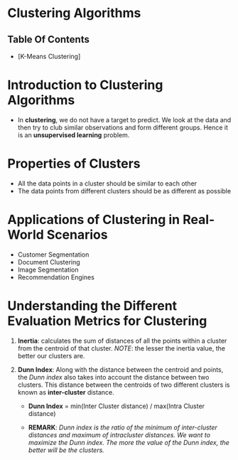 # Clustering Algorithms

## Table Of Contents
- [K-Means Clustering]

# Introduction to Clustering Algorithms
* In __clustering__, we do not have a target to predict. We look at the data and then try to club similar observations and form different groups. Hence it is an __unsupervised learning__ problem.

# Properties of Clusters
* All the data points in a cluster should be similar to each other
* The data points from different clusters should be as different as possible

# Applications of Clustering in Real-World Scenarios
* Customer Segmentation
* Document Clustering
* Image Segmentation
* Recommendation Engines

# Understanding the Different Evaluation Metrics for Clustering
1. __Inertia__: calculates the sum of distances of all the points within a cluster from the centroid of that cluster. _NOTE_: the lesser the inertia value, the better our clusters are.

2. __Dunn Index__: Along with the distance between the centroid and points, the _Dunn index_ also takes into account the distance between two clusters. This distance between the centroids of two different clusters is known as __inter-cluster__ distance. 

    * __Dunn Index__ = min(Inter Cluster distance) / max(Intra Cluster distance)

    * __REMARK__: _Dunn index is the ratio of the minimum of inter-cluster distances and maximum of intracluster distances. We want to maximize the Dunn index. The more the value of the Dunn index, the better will be the clusters._
